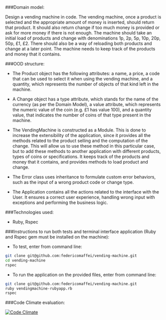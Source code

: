 ###Domain model:

Design a vending machine in code. The vending machine, once a product is selected and the appropriate amount of money is inserted, should return that product. It should also return change if too much money is provided or ask for more money if there is not enough. The machine should take an initial load of products and change with denominations 1p, 2p, 5p, 10p, 20p, 50p, £1, £2. There should also be a way of reloading both products and change at a later point. The machine needs to keep track of the products and money that it contains.

###OOD structure:

* The Product object has the following attributes: a name, a price, a code that can be used to select it when using the vending machine, and a quantity, which represents the number of objects of that kind left in the machine.

* A Change object has a type attribute, which stands for the name of the currency (as per the Domain Model), a value attribute, which represents the numeric value of the coin (e.g. £1 has value 100), and a quantity value, that indicates the number of coins of that type present in the machine.

* The VendingMachine is constructed as a Module. This is done to increase the extensibility of the application, since it provides all the methods related to the product selling and the computation of the change. This will allow us to use these method in this particular case, but to add these methods to another application with different products, types of coins or specifications. It keeps track of the products and money that it contains, and provides methods to load product and change.

* The Error class uses inheritance to formulate custom error behaviors, such as the input of a wrong product code or change type.

* The Application contains all the actions related to the interface with the User. It ensures a correct user experience, handling wrong input with exceptions and performing the business logic.


###Technologies used:

* Ruby, Rspec

###Instructions to run both tests and terminal interface application (Ruby and Rspec gem must be installed on the machine):

* To test, enter from command line:
```bash
git clone git@github.com:federicomaffei/vending-machine.git
cd vending-machine
rspec
```

* To run the application on the provided files, enter from command line:
```bash
git clone git@github.com:federicomaffei/vending-machine.git
ruby vendingmachine-rubyapp.rb 
rspec
```

###Code Climate evaluation:

[![Code Climate](https://codeclimate.com/github/federicomaffei/cinema-reservations/badges/gpa.svg)](https://codeclimate.com/github/federicomaffei/cinema-reservations)